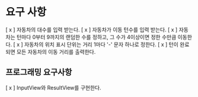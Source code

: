 # 요구 사항
[ x ] 자동차의 대수를 입력 받는다.
[ x ] 자동차가 이동 턴수를 입력 받는다.
[ x ] 자동차는 턴마다 0부터 9까지의 랜덤한 수를 정하고, 그 수가 4이상이면 정한 수만큼 이동한다.
[ x ] 자동차의 위치 표시 단위는 거리 1마다 '-' 문자 하나로 정한다.
[ x ] 턴이 완료되면 모든 자동차의 이동 거리를 출력한다.

## 프로그래밍 요구사항
[ x ] InputView와 ResultView를 구현한다.